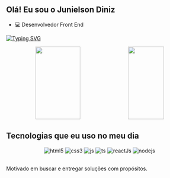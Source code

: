 ## Olá! Eu sou o Junielson Diniz

- 💻 Desenvolvedor Front End

[![Typing SVG](https://readme-typing-svg.herokuapp.com/?color=e34f26&size=35&center=true&vCenter=true&width=1000&lines=HELLO,+My+name+is+Junielson+Diniz;I'm+31+years+old;I'm+from+Brazil;Be+Welcome!+:%29)](https://git.io/typing-svg)

<div align="center">
      <img width="49%" height="195px" src="https://github-readme-stats.vercel.app/api?username=JSDiniz&show_icons=true&theme=dracula&title_color=e34f26" />
      <img width="44%" height="195px" src="https://github-readme-stats.vercel.app/api/top-langs/?username=JSDiniz&layout=compact&theme=dracula&title_color=e34f26" /> 
</div>

## Tecnologias que eu uso no meu dia

<div align="center" style="display: inline_block">
  <img align="center" alt="html5" src="https://img.shields.io/badge/HTML5-E34F26?style=for-the-badge&logo=html5&logoColor=white" />
  <img align="center" alt="css3" src="https://img.shields.io/badge/CSS3-00C7B7?style=for-the-badge&logo=CSS3&logoColor=white" />
  <img align="center" alt="js" src="https://img.shields.io/badge/JavaScript-F7DF1E?style=for-the-badge&logo=javascript&logoColor=black" />
  <img align="center" alt="ts" src="https://img.shields.io/badge/TypeScript-007ACC?style=for-the-badge&logo=typescript&logoColor=white" />
  <img align="center" alt="reactJs" src="https://img.shields.io/badge/-React.js-20232A?style=for-the-badge&logo=react&logoColor=white" />
  <img align="center" alt="nodejs" src="https://img.shields.io/badge/Node.js-43853D?style=for-the-badge&logo=node.js&logoColor=white" />
</div><br/>

Motivado em buscar e entregar soluções com propósitos.
